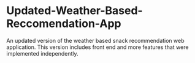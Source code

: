 # Updated-Weather-Based-Reccomendation-App
An updated version of the weather based snack recommendation web application. This version includes front end and more features that were implemented independently. 
